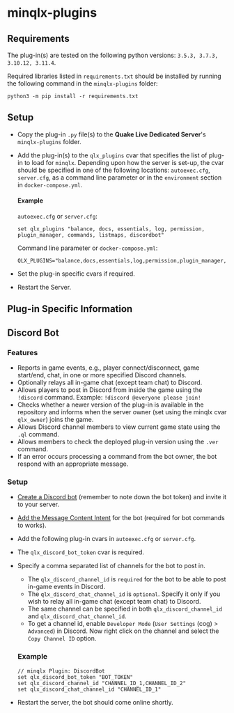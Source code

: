 # minqlx-plugins

## Requirements

The plug-in(s) are tested on the following python versions: `3.5.3, 3.7.3, 3.10.12, 3.11.4`.

Required libraries listed in `requirements.txt` should be installed by running the following command in the `minqlx-plugins` folder:
```
python3 -m pip install -r requirements.txt
```
## Setup

- Copy the plug-in `.py` file(s) to the **Quake Live Dedicated Server**'s `minqlx-plugins` folder.
- Add the plug-in(s) to the `qlx_plugins` cvar that specifies the list of plug-in to load for `minqlx`. Depending upon how the server is set-up, the cvar should be specified in one of the following locations: `autoexec.cfg`, `server.cfg`, as a command line parameter or in the `environment` section in `docker-compose.yml`.
  
  #### Example
  `autoexec.cfg` or `server.cfg`:
  ```
  set qlx_plugins "balance, docs, essentials, log, permission, plugin_manager, commands, listmaps, discordbot"
  ```
  Command line parameter or `docker-compose.yml`:
  ```
  QLX_PLUGINS="balance,docs,essentials,log,permission,plugin_manager,commands,listmaps,discordbot"
  ```
- Set the plug-in specific cvars if required.
- Restart the Server.


## Plug-in Specific Information

## Discord Bot

### Features
- Reports in game events, e.g., player connect/disconnect, game start/end, chat, in one or more specified Discord channels.
- Optionally relays all in-game chat (except team chat) to Discord.
- Allows players to post in Discord from inside the game using the `!discord` command.
  Example: `!discord @everyone please join!`
- Checks whether a newer version of the plug-in is available in the repository and informs when the server owner (set using the minqlx cvar `qlx_owner`) joins the game.
- Allows Discord channel members to view current game state using the `.ql` command.
- Allows members to check the deployed plug-in version using the `.ver` command.
- If an error occurs processing a command from the bot owner, the bot respond with an appropriate message.

### Setup
- [Create a Discord bot](https://discordpy.readthedocs.io/en/stable/discord.html) (remember to note down the bot token) and invite it to your server. 
- [Add the Message Content Intent](https://discordpy.readthedocs.io/en/latest/intents.html) for the bot (required for bot commands to works).
- Add the following plug-in cvars in `autoexec.cfg` or `server.cfg`.
- The `qlx_discord_bot_token` cvar is required.
- Specify a comma separated list of channels for the bot to post in.
  - The `qlx_discord_channel_id` is `required` for the bot to be able to post in-game events in Discord.
  - The `qlx_discord_chat_channel_id` is `optional`. Specify it only if you wish to relay all in-game chat (except team chat) to Discord.
  - The same channel can be specified in both `qlx_discord_channel_id` and `qlx_discord_chat_channel_id`.
  - To get a channel id, enable `Developer Mode` (`User Settings` (cog) > `Advanced`) in Discord. Now right click on the channel and select the `Copy Channel ID` option.

  ### Example
  ```
  // minqlx Plugin: DiscordBot
  set qlx_discord_bot_token "BOT_TOKEN"
  set qlx_discord_channel_id "CHANNEL_ID_1,CHANNEL_ID_2"
  set qlx_discord_chat_channel_id "CHANNEL_ID_1"
  ```
- Restart the server, the bot should come online shortly.
